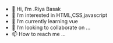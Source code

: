 - 👋 Hi, I’m .Riya Basak
- 👀 I’m interested in HTML,CSS,javascript
- 🌱 I’m currently learning vue
- 💞️ I’m looking to collaborate on ...
- 📫 How to reach me ...

<!---
RiyaBasak26/RiyaBasak26 is a ✨ special ✨ repository because its `README.md` (this file) appears on your GitHub profile.
You can click the Preview link to take a look at your changes.
--->
